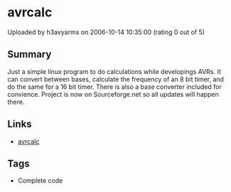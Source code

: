 # avrcalc

Uploaded by h3avyarms on 2006-10-14 10:35:00 (rating 0 out of 5)

## Summary

Just a simple linux program to do calculations while developings AVRs. It can convert between bases, calculate the frequency of an 8 bit timer, and do the same for a 16 bit timer. There is also a base converter included for convience. Project is now on Sourceforge.net so all updates will happen there.

## Links

- [avrcalc](http://sourceforge.net/projects/avrcalc)

## Tags

- Complete code
